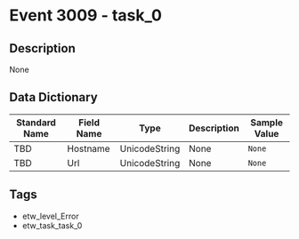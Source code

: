 # Event 3009 - task_0

## Description
None

## Data Dictionary
|Standard Name|Field Name|Type|Description|Sample Value|
|---|---|---|---|---|
|TBD|Hostname|UnicodeString|None|`None`|
|TBD|Url|UnicodeString|None|`None`|

## Tags
* etw_level_Error
* etw_task_task_0